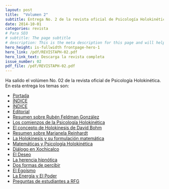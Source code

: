```yaml
---
layout: post
title:  "Volumen 2"
subtitle: Entrega No. 2 de la revista oficial de Psicología Holokinética
date: 2014-10-01
categories: revista
# Para SEO
# subtitle: The page subtitle
# description: This is the meta description for this page and will help it appear in search engines
hero_height: is-fullwidth frontpage-hero-1
hero_link: /pdf/REVISTAPH-02.pdf
hero_link_text: Descarga la revista completa
issue_number: 02
pdf_file: /pdf/REVISTAPH-02.pdf
---
```


Ha salido el volúmen No. 02 de la revista oficial de Psicología Holokinética. 
En esta entrega los temas son:


- [Portada](/pdf/REVISTAPH-02.pdf#page=1)
- [ÍNDICE](/pdf/REVISTAPH-02.pdf#page=3)
- [ÍNDICE](/pdf/REVISTAPH-02.pdf#page=3)
- [Editorial](/pdf/REVISTAPH-02.pdf#page=4)
- [Resumen sobre Rubén Feldman González](/pdf/REVISTAPH-02.pdf#page=5)
- [Los comienzos de la Psicología Holokinética](/pdf/REVISTAPH-02.pdf#page=7)
- [El concepto de Holokinesis de David Bohm](/pdf/REVISTAPH-02.pdf#page=18)
- [Resumen sobre Marianela Reinhardt](/pdf/REVISTAPH-02.pdf#page=20)
- [La Holokinesis y su formulación matemática](/pdf/REVISTAPH-02.pdf#page=21)
- [Matemáticas y Psicología Holokinética](/pdf/REVISTAPH-02.pdf#page=34)
- [Diálogo en Xochicalco](/pdf/REVISTAPH-02.pdf#page=36)
- [El Deseo](/pdf/REVISTAPH-02.pdf#page=40)
- [La herencia hipnótica](/pdf/REVISTAPH-02.pdf#page=41)
- [Dos formas de percibir](/pdf/REVISTAPH-02.pdf#page=41)
- [El Egoísmo](/pdf/REVISTAPH-02.pdf#page=42)
- [La Energía y El Poder](/pdf/REVISTAPH-02.pdf#page=44)
- [Preguntas de estudiantes a RFG](/pdf/REVISTAPH-02.pdf#page=47)
